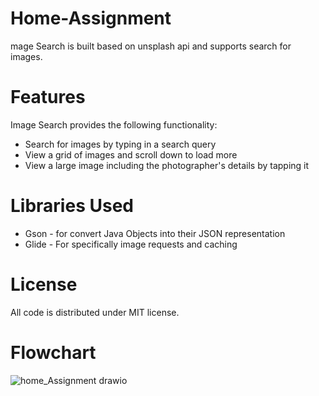 # Home-Assignment
mage Search is built based on unsplash api and supports search for images.

# Features
Image Search provides the following functionality:

* Search for images by typing in a search query
* View a grid of images and scroll down to load more
* View a large image including the photographer's details by tapping it
# Libraries Used
* Gson - for convert Java Objects into their JSON representation
* Glide - For specifically image requests and caching
# License
All code is distributed under MIT license. 
# Flowchart

![‫home_Assignment‬ drawio](https://user-images.githubusercontent.com/79844485/142847185-644a1d47-bf6d-481e-87bb-9c58e49b3be8.png)
